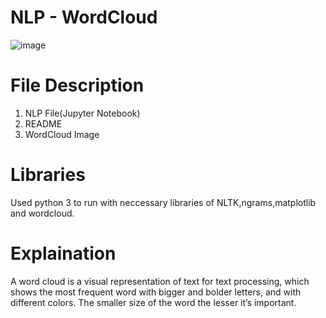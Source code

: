 # NLP - WordCloud
 
![image](https://user-images.githubusercontent.com/84785759/120231646-70873680-c26f-11eb-875f-b71c441b7196.png)

# File Description
  1. NLP File(Jupyter Notebook)
  2. README
  3. WordCloud Image
  
 # Libraries
   Used python 3 to run with neccessary libraries of NLTK,ngrams,matplotlib and wordcloud.
   
# Explaination 
   A word cloud is a visual representation of text for text processing, which shows the most frequent word with bigger and bolder letters, and with different colors.
   The smaller size of the word the lesser it’s important.
